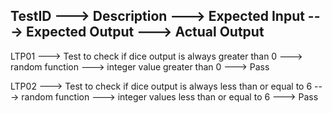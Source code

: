 

 ## TestID    --->         Description                                    --->     Expected Input    ---> Expected Output                       ---> Actual Output 


LTP01 --->  Test to check if dice output is always greater than 0         --->     random function  --->  integer value greater than 0           ---> Pass 


LTP02 --->  Test to check if dice output is always less than or equal to 6 --->    random function  --->  integer values less than or equal to 6 ---> Pass 
